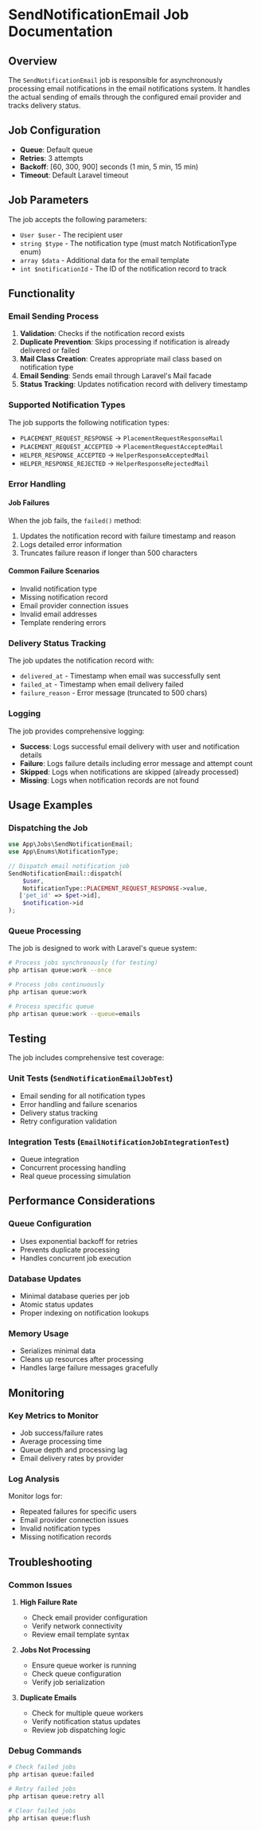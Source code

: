 # SendNotificationEmail Job Documentation

## Overview

The `SendNotificationEmail` job is responsible for asynchronously processing email notifications in the email notifications system. It handles the actual sending of emails through the configured email provider and tracks delivery status.

## Job Configuration

- **Queue**: Default queue
- **Retries**: 3 attempts
- **Backoff**: [60, 300, 900] seconds (1 min, 5 min, 15 min)
- **Timeout**: Default Laravel timeout

## Job Parameters

The job accepts the following parameters:

- `User $user` - The recipient user
- `string $type` - The notification type (must match NotificationType enum)
- `array $data` - Additional data for the email template
- `int $notificationId` - The ID of the notification record to track

## Functionality

### Email Sending Process

1. **Validation**: Checks if the notification record exists
2. **Duplicate Prevention**: Skips processing if notification is already delivered or failed
3. **Mail Class Creation**: Creates appropriate mail class based on notification type
4. **Email Sending**: Sends email through Laravel's Mail facade
5. **Status Tracking**: Updates notification record with delivery timestamp

### Supported Notification Types

The job supports the following notification types:

- `PLACEMENT_REQUEST_RESPONSE` → `PlacementRequestResponseMail`
- `PLACEMENT_REQUEST_ACCEPTED` → `PlacementRequestAcceptedMail`
- `HELPER_RESPONSE_ACCEPTED` → `HelperResponseAcceptedMail`
- `HELPER_RESPONSE_REJECTED` → `HelperResponseRejectedMail`

### Error Handling

#### Job Failures
When the job fails, the `failed()` method:

1. Updates the notification record with failure timestamp and reason
2. Logs detailed error information
3. Truncates failure reason if longer than 500 characters

#### Common Failure Scenarios
- Invalid notification type
- Missing notification record
- Email provider connection issues
- Invalid email addresses
- Template rendering errors

### Delivery Status Tracking

The job updates the notification record with:

- `delivered_at` - Timestamp when email was successfully sent
- `failed_at` - Timestamp when email delivery failed
- `failure_reason` - Error message (truncated to 500 chars)

### Logging

The job provides comprehensive logging:

- **Success**: Logs successful email delivery with user and notification details
- **Failure**: Logs failure details including error message and attempt count
- **Skipped**: Logs when notifications are skipped (already processed)
- **Missing**: Logs when notification records are not found

## Usage Examples

### Dispatching the Job

```php
use App\Jobs\SendNotificationEmail;
use App\Enums\NotificationType;

// Dispatch email notification job
SendNotificationEmail::dispatch(
    $user,
    NotificationType::PLACEMENT_REQUEST_RESPONSE->value,
   ['pet_id' => $pet->id],
    $notification->id
);
```

### Queue Processing

The job is designed to work with Laravel's queue system:

```bash
# Process jobs synchronously (for testing)
php artisan queue:work --once

# Process jobs continuously
php artisan queue:work

# Process specific queue
php artisan queue:work --queue=emails
```

## Testing

The job includes comprehensive test coverage:

### Unit Tests (`SendNotificationEmailJobTest`)
- Email sending for all notification types
- Error handling and failure scenarios
- Delivery status tracking
- Retry configuration validation

### Integration Tests (`EmailNotificationJobIntegrationTest`)
- Queue integration
- Concurrent processing handling
- Real queue processing simulation

## Performance Considerations

### Queue Configuration
- Uses exponential backoff for retries
- Prevents duplicate processing
- Handles concurrent job execution

### Database Updates
- Minimal database queries per job
- Atomic status updates
- Proper indexing on notification lookups

### Memory Usage
- Serializes minimal data
- Cleans up resources after processing
- Handles large failure messages gracefully

## Monitoring

### Key Metrics to Monitor
- Job success/failure rates
- Average processing time
- Queue depth and processing lag
- Email delivery rates by provider

### Log Analysis
Monitor logs for:
- Repeated failures for specific users
- Email provider connection issues
- Invalid notification types
- Missing notification records

## Troubleshooting

### Common Issues

1. **High Failure Rate**
   - Check email provider configuration
   - Verify network connectivity
   - Review email template syntax

2. **Jobs Not Processing**
   - Ensure queue worker is running
   - Check queue configuration
   - Verify job serialization

3. **Duplicate Emails**
   - Check for multiple queue workers
   - Verify notification status updates
   - Review job dispatching logic

### Debug Commands

```bash
# Check failed jobs
php artisan queue:failed

# Retry failed jobs
php artisan queue:retry all

# Clear failed jobs
php artisan queue:flush
```